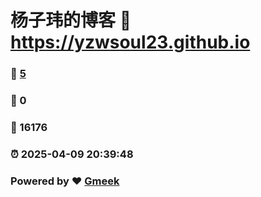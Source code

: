# 杨子玮的博客 :link: https://yzwsoul23.github.io 
### :page_facing_up: [5](https://yzwsoul23.github.io/tag.html) 
### :speech_balloon: 0 
### :hibiscus: 16176 
### :alarm_clock: 2025-04-09 20:39:48 
### Powered by :heart: [Gmeek](https://github.com/Meekdai/Gmeek)
